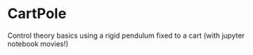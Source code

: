 # CartPole
Control theory basics using a rigid pendulum fixed to a cart (with jupyter notebook movies!)
